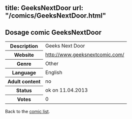 title: GeeksNextDoor
url: "/comics/GeeksNextDoor.html"
---
Dosage comic GeeksNextDoor
-----------------------------------------

<table class="comicinfo">
<tr>
<th>Description</th><td>Geeks Next Door</td>
</tr>
<tr>
<th>Website</th><td><a href="http://www.geeksnextcomic.com/">http://www.geeksnextcomic.com/</a></td>
</tr>
<tr>
<th>Genre</th><td>Other</td>
</tr>
<tr>
<th>Language</th><td>English</td>
</tr>
<tr>
<th>Adult content</th><td>no</td>
</tr>
<tr>
<th>Status</th><td>ok on 11.04.2013</td>
</tr>
<tr>
<th>Votes</th><td>0</div></td>
</tr>
</table>

Back to the [comic list](../comic-index.html).
